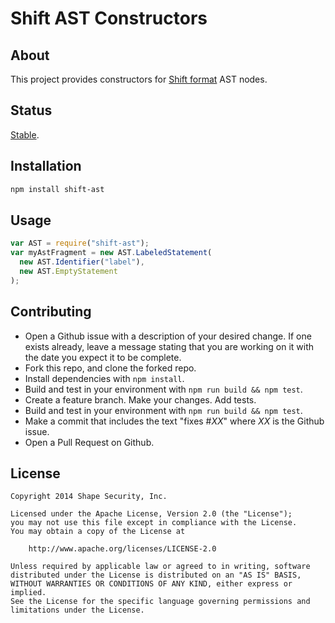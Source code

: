 Shift AST Constructors
======================


## About

This project provides constructors for
[Shift format](https://github.com/shapesecurity/shift-spec) AST nodes.


## Status

[Stable](http://nodejs.org/api/documentation.html#documentation_stability_index).


## Installation

```sh
npm install shift-ast
```


## Usage

```js
var AST = require("shift-ast");
var myAstFragment = new AST.LabeledStatement(
  new AST.Identifier("label"),
  new AST.EmptyStatement
);
```


## Contributing

* Open a Github issue with a description of your desired change. If one exists already, leave a message stating that you are working on it with the date you expect it to be complete.
* Fork this repo, and clone the forked repo.
* Install dependencies with `npm install`.
* Build and test in your environment with `npm run build && npm test`.
* Create a feature branch. Make your changes. Add tests.
* Build and test in your environment with `npm run build && npm test`.
* Make a commit that includes the text "fixes #*XX*" where *XX* is the Github issue.
* Open a Pull Request on Github.


## License

    Copyright 2014 Shape Security, Inc.

    Licensed under the Apache License, Version 2.0 (the "License");
    you may not use this file except in compliance with the License.
    You may obtain a copy of the License at

        http://www.apache.org/licenses/LICENSE-2.0

    Unless required by applicable law or agreed to in writing, software
    distributed under the License is distributed on an "AS IS" BASIS,
    WITHOUT WARRANTIES OR CONDITIONS OF ANY KIND, either express or implied.
    See the License for the specific language governing permissions and
    limitations under the License.
